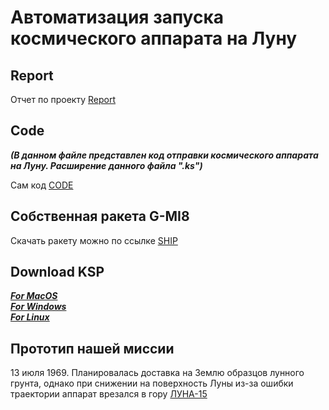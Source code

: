 # Автоматизация запуска космического аппарата на Луну

## Report
Отчет по проекту [Report](https://docs.google.com/document/d/13l9cxnhNd9-OJIADTZ62EZafBtEotMbg/edit?usp=share_link&ouid=111079919255953387301&rtpof=true&sd=true)

## Code 
___(В данном файле представлен код отправки космического аппарата на Луну. Расширение данного файла ".ks")___

Сам код [CODE](./CodeKOS/FlyMun.ks)

## Собственная ракета G-MI8
Скачать ракету можно по ссылке [SHIP](https://drive.google.com/drive/folders/1-RZrFsmohiaZVbXbTrjMFoWe5p8RO7N5?usp=sharing)

## Download KSP
[***For MacOS***](https://appstorrent.ru/628-kerbal-space-program.html) \
[***For Windows***](https://s1.thelastgame.club/244-kerbal-space-program.html) \
[***For Linux***](http://ru.softoware.org/simulators/download-kerbal-space-program-71896-for-linux.html)

## Прототип нашей миссии
13 июля 1969. Планировалась доставка на Землю образцов лунного грунта, однако при снижении на поверхность Луны из-за ошибки траектории аппарат врезался в гору [ЛУНА-15](https://ru.wikipedia.org/wiki/Луна-15)
